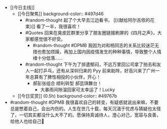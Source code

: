 - [[今日主线]]
	- [[今日聚焦]]
	  background-color:: #497d46
		- #random-thought 起了个大早去江边看书， [[《献给阿尔吉侬的花束》]] 看了一半，我很喜欢！
		- #Quotes 回来在臭皮匠群里分享了朋友圈链接刷屏的《四月之声》，大家都感觉很不好受。
			- #random-thought #DPMB 我因为对和杨同志的关系比较迷茫无措也愈加烦躁，再加上国内因疫情发生的种种事情，导致整个人情绪十分低落……
		- #random-thought 下午为了排遣郁闷，不远万里回公司拿了拍去和友人一起打乒乓，还有从深圳归来的 Pyy 前来助阵，好高兴来了广州一年总算有了脾性相投的小伙伴，开心！
			- 郝彭张组合 顺利转型 郝芸琪舞台！
				- 大暴雨间隙溜回家可太幸运了！Lucky
	- [[今日奖赏]] (0.5h)
	  background-color:: #49767b
- #random-thought #DPMB 我很喜欢自己的转变，有疑惑就说出来嘛，不要总是憋着自己，会出内伤的。人生在世几十载，每天沉湎于忧虑与猜疑也太怪了，一切其实都没什么大不了的。愿保持真诚待人，澄心对己，宽容与良善，给他人也给自己🎈